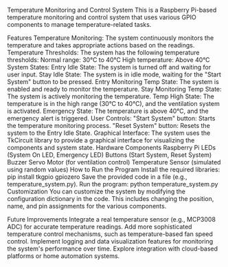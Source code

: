 Temperature Monitoring and Control System
This is a Raspberry Pi-based temperature monitoring and control system that uses various GPIO components to manage temperature-related tasks.

Features
Temperature Monitoring: The system continuously monitors the temperature and takes appropriate actions based on the readings.
Temperature Thresholds: The system has the following temperature thresholds:
Normal range: 30°C to 40°C
High temperature: Above 40°C
System States:
Entry Idle State: The system is turned off and waiting for user input.
Stay Idle State: The system is in idle mode, waiting for the "Start System" button to be pressed.
Entry Monitoring Temp State: The system is enabled and ready to monitor the temperature.
Stay Monitoring Temp State: The system is actively monitoring the temperature.
Temp High State: The temperature is in the high range (30°C to 40°C), and the ventilation system is activated.
Emergency State: The temperature is above 40°C, and the emergency alert is triggered.
User Controls:
"Start System" button: Starts the temperature monitoring process.
"Reset System" button: Resets the system to the Entry Idle State.
Graphical Interface: The system uses the TkCircuit library to provide a graphical interface for visualizing the components and system state.
Hardware Components
Raspberry Pi
LEDs (System On LED, Emergency LED)
Buttons (Start System, Reset System)
Buzzer
Servo Motor (for ventilation control)
Temperature Sensor (simulated using random values)
How to Run the Program
Install the required libraries:
pip install tkgpio gpiozero
Save the provided code in a file (e.g., temperature_system.py).
Run the program:
python temperature_system.py
Customization
You can customize the system by modifying the configuration dictionary in the code. This includes changing the position, name, and pin assignments for the various components.

Future Improvements
Integrate a real temperature sensor (e.g., MCP3008 ADC) for accurate temperature readings.
Add more sophisticated temperature control mechanisms, such as temperature-based fan speed control.
Implement logging and data visualization features for monitoring the system's performance over time.
Explore integration with cloud-based platforms or home automation systems.
